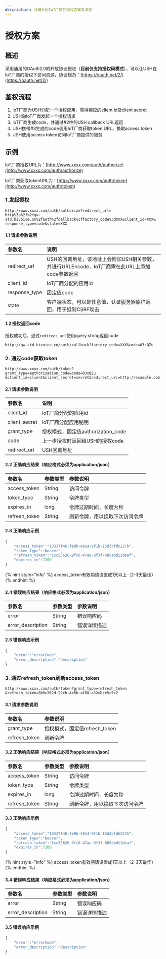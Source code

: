 ```yaml
---
description: 详细介绍IoT厂商的授权方案及流程
---
```


# 授权方案

## 概述

采用通用的OAuth2.0的开放协议授权（**目前仅支持授权码模式**），可以让USH在IoT厂商的授权下访问资源，协议规范：[https://oauth.net/2/](https://oauth.net/2/)

## 鉴权流程

1. IoT厂商为USH分配一个授权应用，获得相应的client id及client secret
2. USH向IoT厂商发起一个授权请求
3. IoT厂商生成code，并通过\#2中的USH callback URL返回
4. USH携带\#3生成的code调用IoT厂商获取token URL，换取access token
5. USH使用access token访问IoT厂商提供的服务

## 示例

IoT厂商授权URL为：[http://www.xxxx.com/auth/authorize](http://www.xxxx.com/auth/authorize)

IoT厂商获取tokenURL为：[http://www.xxxx.com/auth/token](http://www.xxxx.com/auth/token)

### 1.发起授权

```http
http://www.xxxx.com/auth/authorize?redirect_url=
http%3a%2f%2fgw-std.hivoice.cn%2fauth%2fcallback%3ffactory_code%3dXXX&client_id=XXX&
response_type=code&state=XXX
```

#### 1.1 请求参数说明

| 参数名 | 说明 |
| :--- | :--- |
| redirect\_url | USH的回调地址，该地址上会附加USH相关参数，并进行URLEncode，IoT厂商需在此URL上添加code参数返回 |
| client\_id | IoT厂商分配的应用id |
| response\_type | 固定值code |
| state | 客户端状态，可以是任意值，认证服务器原样返回，用于抵制CSRF攻击 |

#### 1.2 授权返回code

授权成功后，通过`redirect_url`使用query string返回code

```http
http://gw-std.hivoice.cn/auth/callback?factory_code=XXX&code=03cQZu
```

### 2. 通过code获取token

```http
http://www.xxxx.com/auth/token?grant_type=authorization_code&code=03cQZu
&client_id=client&client_secret=secret&redirect_uri=http://example.com
```

#### 2.1 请求参数说明

| 参数名 | 说明 |
| :--- | :--- |
| client\_id | IoT厂商分配的应用id |
| client\_secret | IoT厂商分配应用秘钥 |
| grant\_type | 授权模式，固定值authorization\_code |
| code | 上一步授权时返回给USH的授权code |
| redirect\_uri | USH回调地址 |

#### 2.2 正确响应结果（响应格式必须为application/json）

| 参数名 | 参数类型 | 参数说明 |
| :--- | :--- | :--- |
| access\_token | String | 访问令牌 |
| token\_type | String | 令牌类型 |
| expires\_in | long | 令牌过期时间，长度为秒 |
| refresh\_token | String | 刷新令牌，用以换取下次访问令牌 |

#### 2.3 正确响应示例

```javascript
{
    "access_token":"10337f46-fe9b-4914-9f1b-15d3bfd6227b",
    "token_type":"bearer",
    "refresh_token":"1cc55626-9fc0-47ac-8f3f-685abd11deaf",
    "expires_in":7200
}
```

{% hint style="info" %}
access\_token有效期请设置成1天以上（2-3天最佳）
{% endhint %}

#### 2.4 错误响应结果（响应格式必须为application/json）

| 参数名 | 参数类型 | 参数说明 |
| :--- | :--- | :--- |
| error | String | 错误响应码 |
| error\_description | String | 错误详情描述 |

#### 2.5 错误响应示例

```javascript
{
    "error":"errorCode",
    "error_description":"description"
}
```

### 3. 通过refresh\_token刷新access\_token

```http
http://www.xxxx.com/auth/token?grant_type=refresh_token
&refresh_token=8b6c262d-22cb-4e5b-af08-a32cbee5c5c2
```

#### 3.1 请求参数说明

| 参数名 | 参数说明 |
| :--- | :--- |
| grant\_type | 授权模式，固定值refresh\_token |
| refresh\_token | 刷新令牌 |

#### 3.2 正确响应结果（响应格式必须为application/json）

| 参数名 | 参数类型 | 参数说明 |
| :--- | :--- | :--- |
| access\_token | String | 访问令牌 |
| token\_type | String | 令牌类型 |
| expires\_in | long | 令牌过期时间，长度为秒 |
| refresh\_token | String | 刷新令牌，用以换取下次访问令牌 |

#### 3.3 正确响应示例

```javascript
{
    "access_token":"10337f46-fe9b-4914-9f1b-15d3bfd6227b",
    "token_type":"bearer",
    "refresh_token":"1cc55626-9fc0-47ac-8f3f-685abd11deaf",
    "expires_in":7200
}
```

{% hint style="info" %}
access\_token有效期请设置成1天以上（2-3天最佳）
{% endhint %}

#### 3.4 错误响应结果（响应格式必须为application/json）

| 参数名 | 参数类型 | 参数说明 |
| :--- | :--- | :--- |
| error | String | 错误响应码 |
| error\_description | String | 错误详情描述 |

#### 3.5 错误响应示例

```javascript
{
    "error":"errorCode",
    "error_description":"description"
}
```

